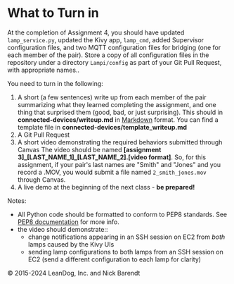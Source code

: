 # What to Turn in

At the completion of Assignment 4, you should have updated `lamp_service.py`, updated the Kivy app, `lamp_cmd`, added Supervisor configuration files, and two MQTT configuration files for bridging (one for each member of the pair).  Store a copy of all  configuration files in the repository under a directory `Lampi/config` as part of your Git Pull Request, with appropriate names..

You need to turn in the following:

1. A short (a few sentences) write up from each member of the pair summarizing what they learned completing the assignment, and one thing that surprised them (good, bad, or just surprising).  This should in **connected-devices/writeup.md** in [Markdown](https://daringfireball.net/projects/markdown/) format.  You can find a template file in **connected-devices/template\_writeup.md**
2. A Git Pull Request
3. A short video demonstrating the required behaviors submitted through Canvas  The video should be named **[assignment 3]_[LAST_NAME_1]\_[LAST_NAME_2].[video format]**.  So, for this assignment, if your pair's last names are "Smith" and "Jones" and you record a .MOV, you would submit a file named ```2_smith_jones.mov``` through Canvas.
4. A live demo at the beginning of the next class - **be prepared!**

Notes:

* All Python code should be formatted to conform to PEP8 standards. See [PEP8 documentation](https://pypi.python.org/pypi/pep8) for more info.
* the video should demonstrate::
    * change notifications appearing in an SSH session on EC2 from *both* lamps caused by the Kivy UIs
    * sending lamp configurations to both lamps from an SSH session on EC2 (send a different configuration to each lamp for clarity)


&copy; 2015-2024 LeanDog, Inc. and Nick Barendt
